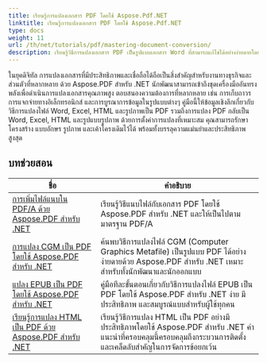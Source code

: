 ```yaml
---
title: เรียนรู้การแปลงเอกสาร PDF โดยใช้ Aspose.Pdf.NET
linktitle: เรียนรู้การแปลงเอกสาร PDF โดยใช้ Aspose.Pdf.NET
type: docs
weight: 11
url: /th/net/tutorials/pdf/mastering-document-conversion/
description: เรียนรู้วิธีการแปลงเอกสาร PDF เป็นรูปแบบเอกสาร Word ที่สามารถแก้ไขได้อย่างง่ายดายโดยใช้ Aspose.Pdf.NET
---
```


ในยุคดิจิทัล การแปลงเอกสารที่มีประสิทธิภาพและเชื่อถือได้ถือเป็นสิ่งสำคัญสำหรับงานทางธุรกิจและส่วนตัวที่หลากหลาย ด้วย Aspose.PDF สำหรับ .NET นักพัฒนาสามารถเข้าถึงชุดเครื่องมืออันทรงพลังเพื่อดำเนินการแปลงเอกสารคุณภาพสูง ตอบสนองความต้องการที่หลากหลาย เช่น การเก็บถาวร การแจกจ่ายทางอิเล็กทรอนิกส์ และการบูรณาการข้อมูลในรูปแบบต่างๆ คู่มือนี้ให้ข้อมูลเชิงลึกเกี่ยวกับวิธีการแปลงไฟล์ Word, Excel, HTML และรูปภาพเป็น PDF รวมถึงการแปลง PDF กลับเป็น Word, Excel, HTML และรูปแบบรูปภาพ ด้วยการตั้งค่าการแปลงที่เหมาะสม คุณสามารถรักษาโครงสร้าง แบบอักษร รูปภาพ และเค้าโครงเดิมไว้ได้ พร้อมทั้งบรรลุความแม่นยำและประสิทธิภาพสูงสุด

## บทช่วยสอน
| ชื่อ | คำอธิบาย |
| --- | --- | 
| [การเพิ่มไฟล์แนบใน PDF/A ด้วย Aspose.PDF สำหรับ .NET](./adding-attachment-to-pdfa/) | เรียนรู้วิธีแนบไฟล์กับเอกสาร PDF โดยใช้ Aspose.PDF สำหรับ .NET และให้เป็นไปตามมาตรฐาน PDF/A | 
| [การแปลง CGM เป็น PDF โดยใช้ Aspose.PDF สำหรับ .NET](./convert-cgm-to-pdf/) | ค้นพบวิธีการแปลงไฟล์ CGM (Computer Graphics Metafile) เป็นรูปแบบ PDF ได้อย่างง่ายดายด้วย Aspose.PDF สำหรับ .NET เหมาะสำหรับทั้งนักพัฒนาและนักออกแบบ |  
| [แปลง EPUB เป็น PDF โดยใช้ Aspose.PDF สำหรับ .NET](./convert-epub-to-pdf/) | คู่มือทีละขั้นตอนเกี่ยวกับวิธีการแปลงไฟล์ EPUB เป็น PDF โดยใช้ Aspose.PDF สำหรับ .NET ง่าย มีประสิทธิภาพ และสมบูรณ์แบบสำหรับผู้ใช้ทุกคน |   
| [เรียนรู้การแปลง HTML เป็น PDF ด้วย Aspose.PDF สำหรับ .NET](./mastering-html-to-pdf/) | เรียนรู้วิธีการแปลง HTML เป็น PDF อย่างมีประสิทธิภาพโดยใช้ Aspose.PDF สำหรับ .NET คำแนะนำที่ครอบคลุมนี้ครอบคลุมถึงกระบวนการติดตั้งและเคล็ดลับสำคัญในการจัดการข้อยกเว้น |  